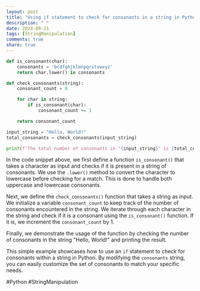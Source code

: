```yaml
---
layout: post
title: "Using if statement to check for consonants in a string in Python"
description: " "
date: 2023-09-21
tags: [StringManipulation]
comments: true
share: true
---
```


```python
def is_consonant(char):
    consonants = 'bcdfghjklmnpqrstvwxyz'
    return char.lower() in consonants

def check_consonants(string):
    consonant_count = 0

    for char in string:
        if is_consonant(char):
            consonant_count += 1

    return consonant_count

input_string = "Hello, World!"
total_consonants = check_consonants(input_string)

print(f'The total number of consonants in "{input_string}" is {total_consonants}.')
```

In the code snippet above, we first define a function `is_consonant()` that takes a character as input and checks if it is present in a string of consonants. We use the `.lower()` method to convert the character to lowercase before checking for a match. This is done to handle both uppercase and lowercase consonants.

Next, we define the `check_consonants()` function that takes a string as input. We initialize a variable `consonant_count` to keep track of the number of consonants encountered in the string. We iterate through each character in the string and check if it is a consonant using the `is_consonant()` function. If it is, we increment the `consonant_count` by 1.

Finally, we demonstrate the usage of the function by checking the number of consonants in the string "Hello, World!" and printing the result.

This simple example showcases how to use an `if` statement to check for consonants within a string in Python. By modifying the `consonants` string, you can easily customize the set of consonants to match your specific needs.

#Python #StringManipulation